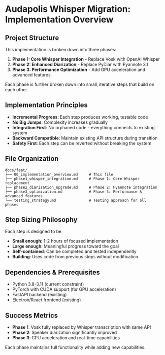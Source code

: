 # Audapolis Whisper Migration: Implementation Overview

## Project Structure

This implementation is broken down into three phases:

1. **Phase 1: Core Whisper Integration** - Replace Vosk with OpenAI Whisper
2. **Phase 2: Enhanced Diarization** - Replace PyDiar with Pyannote 3.1  
3. **Phase 3: Performance Optimization** - Add GPU acceleration and advanced features

Each phase is further broken down into small, iterative steps that build on each other.

## Implementation Principles

- **Incremental Progress**: Each step produces working, testable code
- **No Big Jumps**: Complexity increases gradually
- **Integration First**: No orphaned code - everything connects to existing system
- **Backward Compatible**: Maintain existing API structure during transition
- **Safety First**: Each step can be reverted without breaking the system

## File Organization

```
docs/feat/
├── 00_implementation_overview.md     # This file
├── phase1_whisper_integration.md     # Phase 1: Core Whisper replacement
├── phase2_diarization_upgrade.md     # Phase 2: Pyannote integration  
├── phase3_optimization.md            # Phase 3: Performance & advanced features
└── testing_strategy.md               # Testing approach for all phases
```

## Step Sizing Philosophy

Each step is designed to be:
- **Small enough**: 1-2 hours of focused implementation
- **Large enough**: Meaningful progress toward the goal
- **Self-contained**: Can be completed and tested independently
- **Building**: Uses code from previous steps without modification

## Dependencies & Prerequisites

- Python 3.8-3.11 (current constraint)
- PyTorch with CUDA support (for GPU acceleration)
- FastAPI backend (existing)
- Electron/React frontend (existing)

## Success Metrics

- **Phase 1**: Vosk fully replaced by Whisper transcription with same API
- **Phase 2**: Speaker diarization significantly improved
- **Phase 3**: GPU acceleration and real-time capabilities

Each phase maintains full functionality while adding new capabilities.
